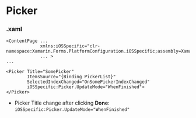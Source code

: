 # Picker

### .xaml

```
<ContentPage ...
             xmlns:iOSSpecific="clr-namespace:Xamarin.Forms.PlatformConfiguration.iOSSpecific;assembly=Xamarin.Forms.Core"
             ... >
...

<Picker Title="SomePicker"
        ItemsSource="{Binding PickerList}"
        SelectedIndexChanged="OnSomePickerIndexChanged"
        iOSSpecific:Picker.UpdateMode="WhenFinished">
</Picker>
```

- Picker Title change after clicking **Done**: `iOSSpecific:Picker.UpdateMode="WhenFinished"`
